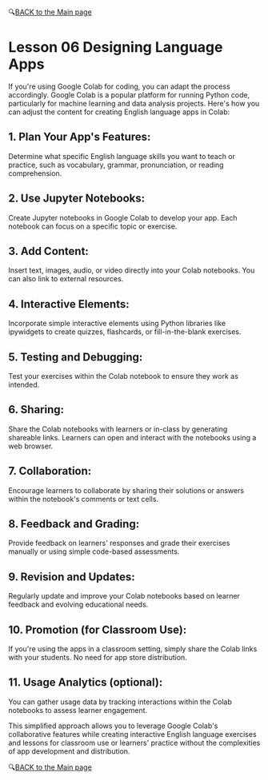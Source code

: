 🔍[BACK to the Main page](https://github.com/MK316/Coding4ET/blob/main/README.md)

# Lesson 06 Designing Language Apps

If you're using Google Colab for coding, you can adapt the process accordingly. Google Colab is a popular platform for running Python code, particularly for machine learning and data analysis projects. Here's how you can adjust the content for creating English language apps in Colab:

## 1. Plan Your App's Features:

Determine what specific English language skills you want to teach or practice, such as vocabulary, grammar, pronunciation, or reading comprehension.

## 2. Use Jupyter Notebooks:

Create Jupyter notebooks in Google Colab to develop your app. Each notebook can focus on a specific topic or exercise.

## 3. Add Content:

Insert text, images, audio, or video directly into your Colab notebooks. You can also link to external resources.

## 4. Interactive Elements:

Incorporate simple interactive elements using Python libraries like ipywidgets to create quizzes, flashcards, or fill-in-the-blank exercises.

## 5. Testing and Debugging:

Test your exercises within the Colab notebook to ensure they work as intended.

## 6. Sharing:

Share the Colab notebooks with learners or in-class by generating shareable links. Learners can open and interact with the notebooks using a web browser.

## 7. Collaboration:

Encourage learners to collaborate by sharing their solutions or answers within the notebook's comments or text cells.

## 8. Feedback and Grading:

Provide feedback on learners' responses and grade their exercises manually or using simple code-based assessments.

## 9. Revision and Updates:

Regularly update and improve your Colab notebooks based on learner feedback and evolving educational needs.

## 10. Promotion (for Classroom Use):

If you're using the apps in a classroom setting, simply share the Colab links with your students. No need for app store distribution.

## 11. Usage Analytics (optional):

You can gather usage data by tracking interactions within the Colab notebooks to assess learner engagement.

This simplified approach allows you to leverage Google Colab's collaborative features while creating interactive English language exercises and lessons for classroom use or learners' practice without the complexities of app development and distribution.

🔍[BACK to the Main page](https://github.com/MK316/Coding4ET/blob/main/README.md)

